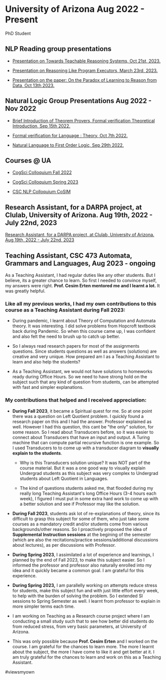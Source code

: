 # University of Arizona Aug 2022 - Present

PhD Student

## NLP Reading group presentations

- <a href="https://github.com/sushmaakoju/research-experience/blob/main/university-of-arizona/sushma-akoju-NLP%20Reading%20Group%20series_%20Towards%20Teachable%20Reasoning%20Systems%20NLP%20Reading%20Group%2C%20University%20of%20Arizona.pdf">Presentation on Towards Teachable Reasoning Systems, Oct 21st, 2023.</a>

- <a href="https://github.com/sushmaakoju/research-experience/blob/main/university-of-arizona/sushma-akoju-reasoning-like-program-executors.pdf">Presentation on Reasoning Like Program Executors, March 23rd, 2023.</a>

- <a href="https://github.com/sushmaakoju/research-experience/blob/main/university-of-arizona/On%20the%20Paradox%20of%20Learning%20to%20Reason%20from%20Data-Oct13-2023.pdf">Presentation on the paper: On the Paradox of Learning to Reason from Data, Oct 13th 2023.</a>

## Natural Logic Group Presentations Aug 2022 - Nov 2022

- <a href="https://github.com/sushmaakoju/research-experience/blob/main/university-of-arizona/first-order-logic-formal-verification/sushma-akoju-Brief-Introduction-of-Theorem-Provers-Formal-Verification-Category-Theory-SAT_SMT-solvers.pdf">Brief Introduction of Theorem Provers, Formal verification Theoretical Introduction, Sep 15th 2022.</a>

- <a href="https://github.com/sushmaakoju/research-experience/blob/main/university-of-arizona/first-order-logic-formal-verification/sushma-akoju-Formal%20Verification%20for%20Language.pdf">Formal verification for Language : Theory, Oct 7th 2022.</a>

- <a href="https://github.com/sushmaakoju/research-experience/blob/main/university-of-arizona/first-order-logic-formal-verification/sushma-akoju-Natural%20Language%20to%20First%20Order%20Logic.pdf"> Natural Language to First Order Logic, Sep 29th 2022.</a>

## Courses @ UA

- <a href="https://github.com/sushmaakoju/research-experience/blob/main/university-of-arizona/sushma-akoju-cogsci-Summary_of_Talks_related_to_Consciousness__Metacognition_and_Representation_Similarity_Analysis.pdf"> CogSci Colloquium Fall 2022</a>

- <a href="https://github.com/sushmaakoju/research-experience/blob/main/university-of-arizona/sushma-akoju-cog-sci-summary_of_Talks_related_to_Episodic_memory__Sentience__Social_norms_and_discussion_dynamics.pdf"> CogSci Colloquium Spring 2023</a>

- <a href="https://github.com/sushmaakoju/research-experience/blob/main/university-of-arizona/sushma-akoju-CoSIm.pdf"> CSC NLP Colloquium CoSIM</a>

## Research Assistant, for a DARPA project, at Clulab, University of Arizona. Aug 19th, 2022 - July 22nd, 2023

<a href="https://github.com/sushmaakoju/research-experience/blob/main/university-of-arizona/RA-work-summary.md">Research Assistant, for a DARPA project, at Clulab, University of Arizona. Aug 19th, 2022 - July 22nd, 2023</a>

## Teaching Assistant, CSC 473 Automata, Grammars and Languages, Aug 2023 - ongoing

As a Teaching Assistant, I had regular duties like any other students. But I believe, its a greater chance to learn.
So first I needed to convince myself, my answers were right. **Prof. Cesim Erten mentored me and I learnt a lot.** It was greatly helpful.

### Like all my previous works, I had my own contributions to this course as a Teaching Assistant during Fall 2023:

- During pandemic, I learnt about Theory of Computation and Automata theory. It was interesting. I did solve problems from Hopcroft textbook back during Pandemic. So when this course came up, I was confident and also felt the need to brush up to catch up better.
  
- So I always read research papers for most of the assignments questions. Since students questions as well as answers (solutions) are creative and very unique. How prepared am I as a Teaching Assistant to learn and also help the students?
  
- As a Teaching Assistant, we would not have solutions to homeworks ready during Office Hours. So we need to have strong hold on the subject such that any kind of question from students, can be attempted with fast and simpler explanations.

### My contributions that helped and I received appreciation:

- **During Fall 2023**, it became a Spiritual quest for me. So at one point there was a question on Left Quotient problem. I quickly found a research paper on this and I had the answer. Professor explained as well. However I had this question, this cant be "the only" solution, for some reason. So I read about Transducers before, so it was easier to connect about Transducers that have an input and output. A Turing machine that can compute partial recursive function is one example. So I used Transducers to to come up with a transducer diagram to **visually explain to the students**.

    - Why is this Transducers solution unique? It was NOT part of the course material. But it was a one good way to visually explain Undergrad students as this subject was very complex to Undergrad students about Left Quotient in Languages.
      
    - The kind of questions students asked me, that flooded during my really long Teaching Assistant's long Office Hours (3-4 hours each week), I figured I must put in some extra hard work to come up with a better solution and see if Professor may like the solution.
 
- **During Fall 2023**, students ask lot of re-explanations of theory, since its difficult to grasp this subject for some of them, who just take some courses as a mandatory credit and/or students come from various backgrounds/other reasons. So I proactively proposed the idea of **Supplemental Instruction sessions** at the begining of the semester (which are also the recitations/practice sessions/additional discussions about lectures), as per discussions with Professor.

- **During Spring 2023**, I assimilated a lot of experience and learnings, I planned by the end of Fall 2023, to make this subject easier. So I informed the professor and professor also naturally enrolled into my idea and it quickly became a common goal. I am grateful for this experience.

- **During Spring 2023,** I am parallelly working on attempts reduce stress for students, make this subject fun and with just little effort every week, to help with the burden of solving the problem. So I extended SI sessions to Spring Semester as well. I learnt from professor to explain in more simpler terms each time.
  
- I am working on Teaching as a Research course project where I am conducting a small study such that to see how better did students do from reduced stress, from very basic parameters, at University of Arizona.

- This was only possible because **Prof. Cesim Erten** and I worked on the course. I am grateful for the chances to learn more. The more I learnt about the subject, the more I have come to like it and get better at it. I am truly grateful for the chances to learn and work on this as a Teaching Assistant.

#viewsmyown 

